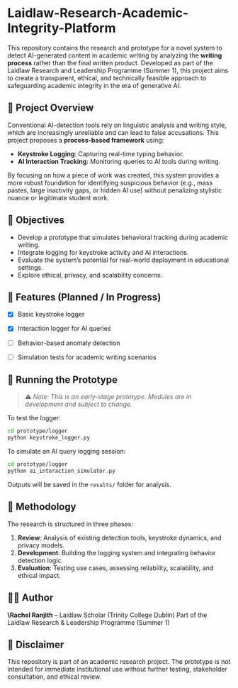 # Laidlaw-Research-Academic-Integrity-Platform

This repository contains the research and prototype for a novel system to detect AI-generated content in academic writing by analyzing the **writing process** rather than the final written product. Developed as part of the Laidlaw Research and Leadership Programme (Summer 1), this project aims to create a transparent, ethical, and technically feasible approach to safeguarding academic integrity in the era of generative AI.

## 🧠 Project Overview

Conventional AI-detection tools rely on linguistic analysis and writing style, which are increasingly unreliable and can lead to false accusations. This project proposes a **process-based framework** using:

- **Keystroke Logging**: Capturing real-time typing behavior.
- **AI Interaction Tracking**: Monitoring queries to AI tools during writing.

By focusing on how a piece of work was created, this system provides a more robust foundation for identifying suspicious behavior (e.g., mass pastes, large inactivity gaps, or hidden AI use) without penalizing stylistic nuance or legitimate student work.

## 📌 Objectives

- Develop a prototype that simulates behavioral tracking during academic writing.
- Integrate logging for keystroke activity and AI interactions.
- Evaluate the system’s potential for real-world deployment in educational settings.
- Explore ethical, privacy, and scalability concerns.

## 🔧 Features (Planned / In Progress)

- [x] Basic keystroke logger
- [x] Interaction logger for AI queries
- [ ] Behavior-based anomaly detection
- [ ] Simulation tests for academic writing scenarios


## 🧪 Running the Prototype

> ⚠️ *Note: This is an early-stage prototype. Modules are in development and subject to change.*

To test the logger:
```bash
cd prototype/logger
python keystroke_logger.py
````

To simulate an AI query logging session:

```bash
cd prototype/logger
python ai_interaction_simulator.py
```

Outputs will be saved in the `results/` folder for analysis.

## 🧭 Methodology

The research is structured in three phases:

1. **Review**: Analysis of existing detection tools, keystroke dynamics, and privacy models.
2. **Development**: Building the logging system and integrating behavior detection logic.
3. **Evaluation**: Testing use cases, assessing reliability, scalability, and ethical impact.

## 🙋‍♀️ Author

**\Rachel Ranjith** – Laidlaw Scholar (Trinity College Dublin)
Part of the Laidlaw Research & Leadership Programme (Summer 1)

## 📢 Disclaimer

This repository is part of an academic research project. The prototype is not intended for immediate institutional use without further testing, stakeholder consultation, and ethical review.
